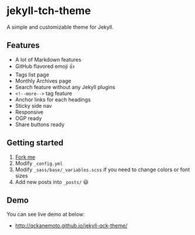 # jekyll-tch-theme

A simple and customizable theme for Jekyll.

## Features

-   A lot of Markdown features
-   GitHub flavored emoji :+1:
-   Tags list page
-   Monthly Archives page
-   Search feature without any Jekyll plugins
-   `<!--more-->` tag feature
-   Anchor links for each headings
-   Sticky side nav
-   Responsive
-   OGP ready
-   Share buttons ready

## Getting started

1.  [Fork me](https://github.com/qckanemoto/jekyll-qck-theme/fork)
2.  Modify `_config.yml`
3.  Modify `_sass/base/_variables.scss` if you need to change colors or font sizes
4.  Add new posts into `_posts/` :smiley:

## Demo

You can see live demo at below:

-   <http://qckanemoto.github.io/jekyll-qck-theme/>

